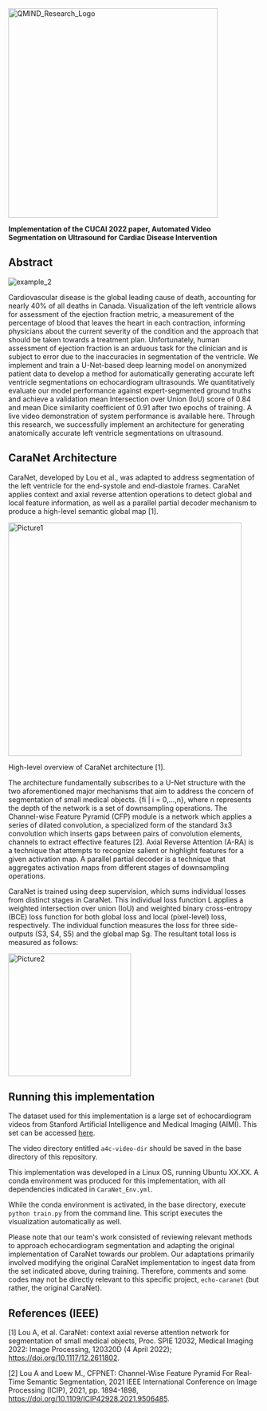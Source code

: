 <img width="420" alt="QMIND_Research_Logo" src="https://github.com/anshulpattoo/echo-caranet/assets/41569741/cbb33345-36fa-455c-973f-07739b0311b9">

__Implementation of the CUCAI 2022 paper, Automated Video Segmentation on Ultrasound for Cardiac Disease Intervention__

## Abstract

![example_2](https://github.com/anshulpattoo/echo-caranet/assets/41569741/aff91c04-e463-4574-a809-bb62c20a5c8d)

Cardiovascular disease is the global leading cause of death, accounting for nearly 40% of all deaths in Canada. Visualization of the left ventricle allows for assessment of the ejection fraction metric, a measurement of the percentage of blood that leaves the heart in each contraction, informing physicians about the current severity of the condition and the approach that should be taken towards a treatment plan. Unfortunately, human assessment of ejection fraction is an arduous task for the clinician and is subject to error due to the inaccuracies in segmentation of the ventricle. We implement and train a U-Net-based deep learning model on anonymized patient data to develop a method for automatically generating accurate left ventricle segmentations on echocardiogram ultrasounds. We quantitatively evaluate our model performance against expert-segmented ground truths and achieve a validation mean Intersection over Union (IoU) score of 0.84 and mean Dice similarity coefficient of 0.91 after two epochs of training. A live video demonstration of system performance is available here. Through this research, we successfully implement an architecture for generating anatomically accurate left ventricle segmentations on ultrasound. 

## CaraNet Architecture

CaraNet, developed by Lou et al., was adapted to address segmentation of the left ventricle for the end-systole and end-diastole frames. CaraNet applies context and axial reverse attention operations to detect global and local feature information, as well as a parallel partial decoder mechanism to produce a high-level semantic global map [1]. 

<img width="468" alt="Picture1" src="https://github.com/anshulpattoo/echo-caranet/assets/41569741/699450d5-ca66-4fee-8083-47f8065418af">

High-level overview of CaraNet architecture [1].

The architecture fundamentally subscribes to a U-Net structure with the two aforementioned major mechanisms that aim to address the concern of segmentation of small medical objects. {fi | i = 0,...,n}, where n represents the depth of the network is a set of downsampling operations. The Channel-wise Feature Pyramid (CFP) module is a network which applies a series of dilated convolution, a specialized form of the standard 3x3 convolution which inserts gaps between pairs of convolution elements, channels to extract effective features [2]. Axial Reverse Attention (A-RA) is a technique that attempts to recognize salient or highlight features for a given activation map. A parallel partial decoder is a technique that aggregates activation maps from different stages of downsampling operations.

CaraNet is trained using deep supervision, which sums individual losses from distinct stages in CaraNet. This individual loss function L applies a weighted intersection over union (IoU) and weighted binary cross-entropy (BCE) loss function for both global loss and local (pixel-level) loss, respectively. The individual function measures the loss for three side-outputs (S3, S4, S5) and the global map Sg. The resultant total loss is measured as follows: 

<img width="246" alt="Picture2" src="https://github.com/anshulpattoo/echo-caranet/assets/41569741/c7e7cb83-d29d-4968-bed4-e7249815115d">

## Running this implementation

The dataset used for this implementation is a large set of echocardiogram videos from Stanford Artificial Intelligence and Medical Imaging (AIMI). This set can be accessed [here](https://echonet.github.io/dynamic/). 

The video directory entitled `a4c-video-dir` should be saved in the base directory of this repository. 

This implementation was developed in a Linux OS, running Ubuntu XX.XX. A conda environment was produced for this implementation, with all dependencies indicated in `CaraNet_Env.yml`.

While the conda environment is activated, in the base directory, execute `python train.py` from the command line. This script executes the visualization automatically as well. 

Please note that our team's work consisted of reviewing relevant methods to approach echocardiogram segmentation and adapting the original implementation of CaraNet towards our problem. Our adaptations primarily involved modifying the original CaraNet implementation to ingest data from the set indicated above, during training. Therefore, comments and some codes may not be directly relevant to this specific project, `echo-caranet` (but rather, the original CaraNet).

## References (IEEE)

[1] Lou A, et al. CaraNet: context axial reverse attention network for segmentation of small medical objects, Proc. SPIE 12032, Medical Imaging 2022: Image Processing, 120320D (4 April 2022); https://doi.org/10.1117/12.2611802.

[2] Lou A and Loew M., CFPNET: Channel-Wise Feature Pyramid For Real-Time Semantic Segmentation, 2021 IEEE International Conference on Image Processing (ICIP), 2021, pp. 1894-1898, https://doi.org/10.1109/ICIP42928.2021.9506485. 
